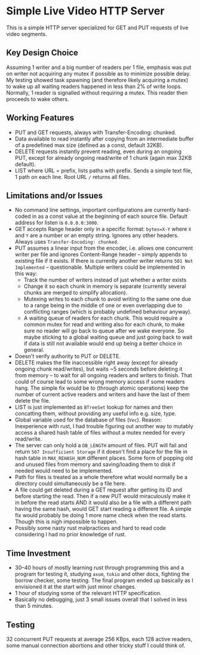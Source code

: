 
# Simple Live Video HTTP Server

This is a simple HTTP server specialized for GET and PUT requests of live video segments.

## Key Design Choice

Assuming 1 writer and a big number of readers per 1 file, emphasis was put on writer not acquiring any mutex if possible as to minimize possible delay. My testing showed task spawning (and therefore likely acquiring a mutex) to wake up all waiting readers happened in less than 2% of write loops. Normally, 1 reader is signalled without requiring a mutex. This reader then proceeds to wake others.

## Working Features

- PUT and GET requests, always with Transfer-Encoding: chunked. 
- Data available to read instantly after copying from an intermediate buffer of a predefined max size (defined as a const, default 32KB).
- DELETE requests instantly prevent reading, even during an ongoing PUT, except for already ongoing read/write of 1 chunk (again max 32KB default).
- LIST where URL = prefix, lists paths with prefix. Sends a simple text file, 1 path on each line. Root URL `/` returns all files.

## Limitations and/or Issues

- No command line settings, important configurations are currently hard-coded in as a const value at the beginning of each source file. Default address for listen is `0.0.0.0:3000`.
- GET accepts Range header only in a specific format: `bytes=X-Y` where `X` and `Y` are a number or an empty string. Ignores any other headers. Always uses `Transfer-Encoding: chunked`.
- PUT assumes a linear input from the encoder, i.e. allows one concurrent writer per file and ignores Content-Range header – simply appends to existing file if it exists. If there is currently another writer returns `501 Not Implemented` – questionable. Multiple writers could be implemented in this way:
  - Track the number of writers instead of just whether a writer exists
  - Change it so each chunk in memory is separate (currently several chunks are merged to simplify allocation).
  - Mutexing writes to each chunk to avoid writing to the same one due to a range being in the middle of one or even overlapping due to conflicting ranges (which is probably undefined behaviour anyway).
  - A waiting queue of readers for each chunk. This would require a common mutex for read and writing also for each chunk, to make sure no reader will go back to queue after we wake everyone. So maybe sticking to a global waiting queue and just going back to wait if data is still not available would end up being a better choice in general.
- Doesn't verify authority to PUT or DELETE.
- DELETE makes the file inaccessible right away (except for already ongoing chunk read/writes), but waits ~5 seconds before deleting it from memory – to wait for all ongoing readers and writers to finish. That could of course lead to some wrong memory access if some readers hang. The simple fix would be to (through atomic operations) keep the number of current active readers and writers and have the last of them delete the file.
- LIST is just implemented as `BTreeSet` lookup for names and then concatting them, without providing any useful info e.g. size, type.
- Global variable used for the database of files (`Vec`). Reason: Inexperience with rust, I had trouble figuring out another way to mutably access a shared hash table of files without a mutex needed for every read/write.
- The server can only hold a `DB_LENGTH` amount of files. PUT will fail and return `507 Insufficient Storage` if it doesn't find a place for the file in hash table in `MAX_REHASH_NUM` different places. Some form of popping old and unused files from memory and saving/loading them to disk if needed would need to be implemented.
- Path for files is treated as a whole therefore what would normally be a directory could simultaneously be a file here. 
- A file could get deleted during a GET request after getting its ID and before starting the read. Then if a new PUT would miraculously make it in before the read starts AND it would also be a file with a different path having the same hash, would GET start reading a different file. A simple fix would probably be doing 1 more name check when the read starts. Though this is nigh impossible to happen.
- Possibly some nasty rust malpractices and hard to read code considering I had no prior knowledge of rust.

## Time Investment

- 30–40 hours of mostly learning rust through programming this and a program for testing it, studying `axum`, `tokio` and other docs, fighting the borrow checker, some testing. The final program ended up basically as I envisioned it at the start with just minor changes.
- 1 hour of studying some of the relevant HTTP specification.
- Basically no debugging, just 3 small issues overall that I solved in less than 5 minutes.

## Testing

32 concurrent PUT requests at average 256 KBps, each 128 active readers, some manual connection abortions and other tricky stuff I could think of.
